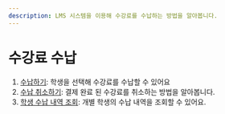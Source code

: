 ```yaml
---
description: LMS 시스템을 이용해 수강료를 수납하는 방법을 알아봅니다.
---
```


# 수강료 수납

1. [수납하기](action.md): 학생을 선택해 수강료를 수납할 수 있어요
2. [수납 취소하기](cancel.md): 결제 완료 된 수강료를 취소하는 방법을 알아봅니다.
3. [학생 수납 내역 조회](view.md): 개별 학생의 수납 내역을 조회할 수 있어요.
